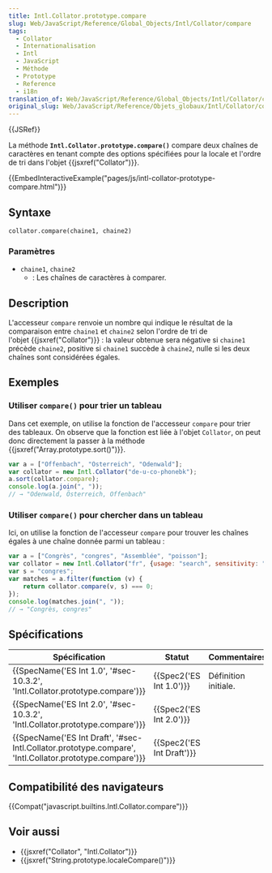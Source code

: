```yaml
---
title: Intl.Collator.prototype.compare
slug: Web/JavaScript/Reference/Global_Objects/Intl/Collator/compare
tags:
  - Collator
  - Internationalisation
  - Intl
  - JavaScript
  - Méthode
  - Prototype
  - Reference
  - i18n
translation_of: Web/JavaScript/Reference/Global_Objects/Intl/Collator/compare
original_slug: Web/JavaScript/Reference/Objets_globaux/Intl/Collator/compare
---
```

{{JSRef}}

La méthode **`Intl.Collator.prototype.compare()`** compare deux chaînes de caractères en tenant compte des options spécifiées pour la locale et l'ordre de tri dans l'objet {{jsxref("Collator")}}.

{{EmbedInteractiveExample("pages/js/intl-collator-prototype-compare.html")}}

## Syntaxe

    collator.compare(chaine1, chaine2)

### Paramètres

- `chaine1`, `chaine2`
  - : Les chaînes de caractères à comparer.

## Description

L'accesseur `compare` renvoie un nombre qui indique le résultat de la comparaison entre `chaine1` et `chaine2` selon l'ordre de tri de l'objet {{jsxref("Collator")}} : la valeur obtenue sera négative si `chaine1` précède `chaine2`, positive si `chaine1` succède à `chaine2`, nulle si les deux chaînes sont considérées égales.

## Exemples

### Utiliser `compare()` pour trier un tableau

Dans cet exemple, on utilise la fonction de l'accesseur `compare` pour trier des tableaux. On observe que la fonction est liée à l'objet `Collator`, on peut donc directement la passer à la méthode {{jsxref("Array.prototype.sort()")}}.

```js
var a = ["Offenbach", "Österreich", "Odenwald"];
var collator = new Intl.Collator("de-u-co-phonebk");
a.sort(collator.compare);
console.log(a.join(", "));
// → "Odenwald, Österreich, Offenbach"
```

### Utiliser `compare()` pour chercher dans un tableau

Ici, on utilise la fonction de l'accesseur `compare` pour trouver les chaînes égales à une chaîne donnée parmi un tableau :

```js
var a = ["Congrès", "congres", "Assemblée", "poisson"];
var collator = new Intl.Collator("fr", {usage: "search", sensitivity: "base"});
var s = "congres";
var matches = a.filter(function (v) {
    return collator.compare(v, s) === 0;
});
console.log(matches.join(", "));
// → "Congrès, congres"
```

## Spécifications

| Spécification                                                                                                                            | Statut                           | Commentaires         |
| ---------------------------------------------------------------------------------------------------------------------------------------- | -------------------------------- | -------------------- |
| {{SpecName('ES Int 1.0', '#sec-10.3.2', 'Intl.Collator.prototype.compare')}}                                     | {{Spec2('ES Int 1.0')}} | Définition initiale. |
| {{SpecName('ES Int 2.0', '#sec-10.3.2', 'Intl.Collator.prototype.compare')}}                                     | {{Spec2('ES Int 2.0')}} |                      |
| {{SpecName('ES Int Draft', '#sec-Intl.Collator.prototype.compare', 'Intl.Collator.prototype.compare')}} | {{Spec2('ES Int Draft')}} |                      |

## Compatibilité des navigateurs

{{Compat("javascript.builtins.Intl.Collator.compare")}}

## Voir aussi

- {{jsxref("Collator", "Intl.Collator")}}
- {{jsxref("String.prototype.localeCompare()")}}
